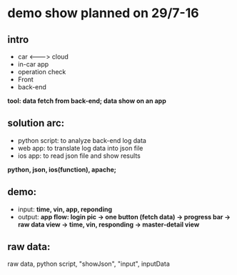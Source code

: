 # demo show planned on 29/7-16

## intro
+ car <---> cloud
+ in-car app
+ operation check
+ Front
+ back-end

__tool: data fetch from back-end; data show on an app__

## solution arc:
+ python script: to analyze back-end log data
+ web app: to translate log data into json file
+ ios app: to read json file and show results
	
__python, json, ios(function), apache;__

## demo:
+ input:
__time, vin, app, reponding__
+ output:
__app flow: login pic -> one button (fetch data) -> progress bar -> raw data view -> time, vin, responding -> master-detail view__
	
## raw data:
raw data, python script, "showJson", "input", inputData
